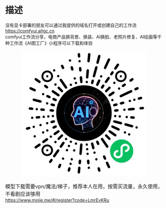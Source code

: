 # 描述
没有显卡部署的朋友可以通过我提供的域名打开或创建自己的工作流<a href="https://comfyui.aitgc.cn">https://comfyui.aitgc.cn</a></br>
comfyui工作流分享，电商产品换背景、换装、AI换脸、老照片修复、AI绘画等千种工作流《AI图工厂》小程序可以下载和体验
<br/>
<div align="center">
    <img src="assets/miniapp/miniapp.jpg" width="400" alt="AI图工厂" />
</div>

<br/>
<span style="font-size:16px;" >模型下载需要vpn/魔法/梯子，推荐本人在用，按需买流量，永久使用，不看剧应该够用</span>
<br/>
<a href="https://www.mojie.me/#/register?code=LmrEvKRu">https://www.mojie.me/#/register?code=LmrEvKRu</a>
<br/>